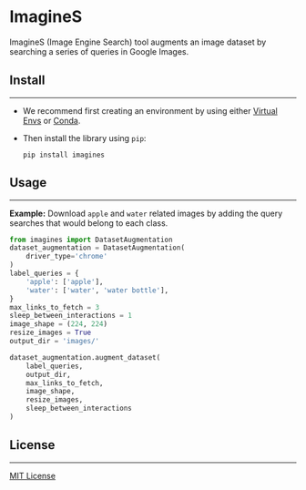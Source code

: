 
# ImagineS

ImagineS (Image Engine Search) tool augments an image dataset by searching a series of queries in Google Images.

## Install

---

* We recommend first creating an environment by using either [Virtual Envs](https://docs.python.org/es/3.8/tutorial/venv.html) or [Conda](https://docs.conda.io/projects/conda/en/latest/user-guide/tasks/manage-environments.html).

* Then install the library using `pip`:

    `pip install imagines`

## Usage

---

**Example:** Download `apple` and `water` related images by adding the query searches that would belong to each class.

```python
from imagines import DatasetAugmentation
dataset_augmentation = DatasetAugmentation(
    driver_type='chrome'
)
label_queries = {
    'apple': ['apple'],
    'water': ['water', 'water bottle'],
}
max_links_to_fetch = 3
sleep_between_interactions = 1
image_shape = (224, 224)
resize_images = True
output_dir = 'images/'

dataset_augmentation.augment_dataset(
    label_queries,
    output_dir,
    max_links_to_fetch,
    image_shape,
    resize_images,
    sleep_between_interactions
)
```

## License

---

[MIT License](LICENSE)